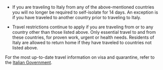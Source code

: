 - If you are traveling to Italy from any of the above-mentioned countries you will no longer be required to self-isolate for 14 days. An exception is if you have traveled to another country prior to traveling to Italy.

- Travel restrictions continue to apply if you are traveling from or to any country other than those listed above. Only essential travel to and from these countries, for proven work, urgent or health needs. Residents of Italy are allowed to return home if they have traveled to countries not listed above.

For the most up-to-date travel information on visa and quarantine, refer to the [Italian Government](https://www.esteri.it/mae/en/ministero/normativaonline/decreto-iorestoacasa-domande-frequenti/focus-cittadini-italiani-in-rientro-dall-estero-e-cittadini-stranieri-in-italia.html).
